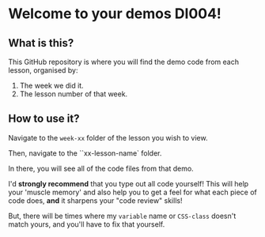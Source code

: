 # Welcome to your demos DI004!

## What is this?

This GitHub repository is where you will find the demo code from each lesson, organised by:

1. The week we did it.
2. The lesson number of that week.

## How to use it?

Navigate to the `week-xx` folder of the lesson you wish to view.

Then, navigate to the ``xx-lesson-name` folder.

In there, you will see all of the code files from that demo.

I'd **strongly recommend** that you type out all code yourself! This will help your 'muscle memory' and also help you to get a feel for what each piece of code does, **and** it sharpens your "code review" skills!

But, there will be times where my `variable` name or `CSS-class` doesn't match yours, and you'll have to fix that yourself.
